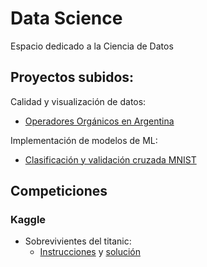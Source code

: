 # Data Science

Espacio dedicado a la Ciencia de Datos

## Proyectos subidos:

Calidad y visualización de datos:
- [Operadores Orgánicos en Argentina](proyectos/operadores_organicos_arg)

Implementación de modelos de ML:
- [Clasificación y validación cruzada MNIST](proyectos/mnist)


## Competiciones

### Kaggle

- Sobrevivientes del titanic:
    - [Instrucciones](https://www.kaggle.com/competitions/titanic/overview) y [solución](competitions/titanic_kaggle/titanic_kaggle.py)
